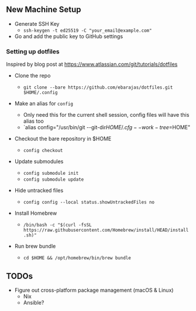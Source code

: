 ## New Machine Setup
* Generate SSH Key
  * `ssh-keygen -t ed25519 -C "your_email@example.com"`
* Go and add the public key to GitHub settings

### Setting up dotfiles
Inspired by blog post at https://www.atlassian.com/git/tutorials/dotfiles

* Clone the repo
  * `git clone --bare https://github.com/ebarajas/dotfiles.git $HOME/.config`
* Make an alias for `config`
  * Only need this for the current shell session, config files will have this alias too
  * `alias config="/usr/bin/git --git-dir$HOME/.cfg --work-tree=$HOME"
* Checkout the bare repository in $HOME
  * `config checkout`
* Update submodules
  * `config submodule init`
  * `config submodule update` 
* Hide untracked files
  * `config config --local status.showUntrackedFiles no`

* Install Homebrew
  * `/bin/bash -c "$(curl -fsSL https://raw.githubusercontent.com/Homebrew/install/HEAD/install.sh)"`
* Run brew bundle
  * `cd $HOME && /opt/homebrew/bin/brew bundle`

## TODOs
* Figure out cross-platform package management (macOS & Linux)
  * Nix
  * Ansible?
